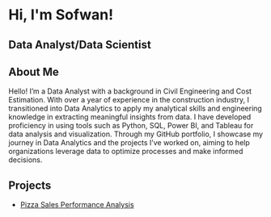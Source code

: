 <h1>Hi, I'm Sofwan! </h1>
<h2> Data Analyst/Data Scientist </h2>

<h2>About Me </h2>
Hello! I’m a Data Analyst with a background in Civil Engineering and Cost Estimation. With over a year of experience in the construction industry, I transitioned into Data Analytics to apply my analytical skills and engineering knowledge in extracting meaningful insights from data. I have developed proficiency in using tools such as Python, SQL, Power BI, and Tableau for data analysis and visualization. Through my GitHub portfolio, I showcase my journey in Data Analytics and the projects I’ve worked on, aiming to help organizations leverage data to optimize processes and make informed decisions.

<h2>Projects</h2>

- [Pizza Sales Performance Analysis](https://github.com/sofwankaji/Pizza-Sales-Performance-Analysis)

